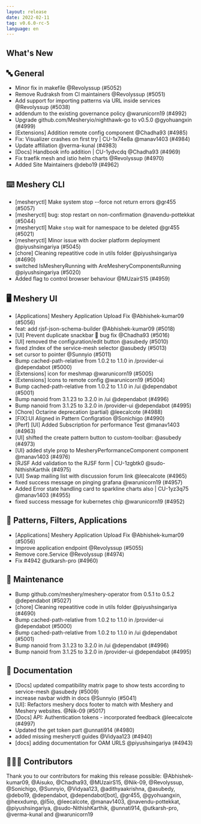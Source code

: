 ```yaml
---
layout: release
date: 2022-02-11
tag: v0.6.0-rc-5
language: en
---
```


## What's New
## 🔤 General
- Minor fix in makefile @Revolyssup (#5052)
- Remove Rudraksh from CI maintainers @Revolyssup (#5051)
- Add support for importing patterns via URL inside services @Revolyssup (#5038)
- addendum to the existing governance policy @warunicorn19 (#4992)
- Upgrade github.com/Mesheryio/nighthawk-go to v0.5.0 @gyohuangxin (#4999)
- [Extensions] Addition remote config component @Chadha93 (#4985)
- Fix: Visualizer crashes on first try | CU-1x74e8a @manav1403 (#4984)
- Update affiliation @verma-kunal (#4983)
- [Docs] Handbook info addition | CU-1ydvcdq @Chadha93 (#4969)
- Fix traefik mesh and istio helm charts @Revolyssup (#4970)
- Added Site Maintainers @debo19 (#4962)

## ⌨️ Meshery CLI

- [mesheryctl] Make system stop --force not return errors @gr455 (#5057)
- [mesheryctl] bug: stop restart on non-confirmation @navendu-pottekkat (#5044)
- [mesheryctl] Make `stop` wait for namespace to be deleted  @gr455 (#5021)
- [mesheryctl] Minor issue with docker platform deployment @piyushsingariya (#5045)
- [chore] Cleaning repeatitive code in utils folder @piyushsingariya (#4690)
- switched IsMesheryRunning with AreMesheryComponentsRunning @piyushsingariya (#5020)
- Added flag to control browser behaviour @MUzairS15 (#4959)

## 🖥 Meshery UI

- [Applications] Meshery Application Upload Fix @Abhishek-kumar09 (#5056)
- feat: add rjsf-json-schema-builder @Abhishek-kumar09 (#5018)
- [UI] Prevent duplicate snackbar 🐛 bug fix @Chadha93 (#5016)
- [UI] removed the configuration/edit button @asubedy (#5010)
- fixed zIndex of the service-mesh selector @asubedy (#5013)
- set cursor to pointer @Sunnyio (#5011)
- Bump cached-path-relative from 1.0.2 to 1.1.0 in /provider-ui @dependabot (#5000)
- [Extensions] icon for meshmap @warunicorn19 (#5005)
- [Extensions] Icons to remote config @warunicorn19 (#5004)
- Bump cached-path-relative from 1.0.2 to 1.1.0 in /ui @dependabot (#5001)
- Bump nanoid from 3.1.23 to 3.2.0 in /ui @dependabot (#4996)
- Bump nanoid from 3.1.25 to 3.2.0 in /provider-ui @dependabot (#4995)
- [Chore] Octarine deprecation (partial) @leecalcote (#4988)
- \[FIX\]:UI Aligned in Pattern Configration @Sonichigo (#4990)
- [Perf] [UI] Added Subscription for performance Test @manav1403 (#4963)
- [UI] shifted the create pattern button to custom-toolbar: @asubedy (#4973)
- [UI} added style prop to  MesheryPerformanceComponent component @manav1403 (#4976)
- [RJSF Add validation to the RJSF form | CU-1zgbtk0 @sudo-NithishKarthik (#4975)
- [UI] Swap mailing list with discussion forum link @leecalcote (#4965)
- fixed success message on pinging grafana @warunicorn19 (#4957)
- Added Error state handling card to sparkline charts also | CU-1yz3q75 @manav1403 (#4955)
- fixed success message for kubernetes chip @warunicorn19 (#4952)

## 🔋 Patterns, Filters, Applications

- [Applications] Meshery Application Upload Fix @Abhishek-kumar09 (#5056)
- Improve application endpoint @Revolyssup (#5055)
- Remove core.Service @Revolyssup (#4974)
- Fix #4942 @utkarsh-pro (#4960)

## 🧰 Maintenance

- Bump github.com/meshery/meshery-operator from 0.5.1 to 0.5.2 @dependabot (#5027)
- [chore] Cleaning repeatitive code in utils folder @piyushsingariya (#4690)
- Bump cached-path-relative from 1.0.2 to 1.1.0 in /provider-ui @dependabot (#5000)
- Bump cached-path-relative from 1.0.2 to 1.1.0 in /ui @dependabot (#5001)
- Bump nanoid from 3.1.23 to 3.2.0 in /ui @dependabot (#4996)
- Bump nanoid from 3.1.25 to 3.2.0 in /provider-ui @dependabot (#4995)

## 📖 Documentation

- [Docs] updated compatibility matrix page to show tests according to service-mesh @asubedy (#5009)
- increase navbar width in docs @Sunnyio (#5041)
- \[UI\]: Refactors meshery docs footer to match with Meshery and Meshery websites. @Nik-09 (#5017)
- [Docs] API: Authentication tokens - incorporated feedback @leecalcote (#4997)
- Updated the get token part @unnati914 (#4980)
- added missing mesheryctl guides @Vidyaa123 (#4940)
- [docs] adding documentation for OAM URLS @piyushsingariya (#4943)

## 👨🏽‍💻 Contributors

Thank you to our contributors for making this release possible:
@Abhishek-kumar09, @Aisuko, @Chadha93, @MUzairS15, @Nik-09, @Revolyssup, @Sonichigo, @Sunnyio, @Vidyaa123, @adithyaakrishna, @asubedy, @debo19, @dependabot, @dependabot[bot], @gr455, @gyohuangxin, @hexxdump, @l5io, @leecalcote, @manav1403, @navendu-pottekkat, @piyushsingariya, @sudo-NithishKarthik, @unnati914, @utkarsh-pro, @verma-kunal and @warunicorn19
